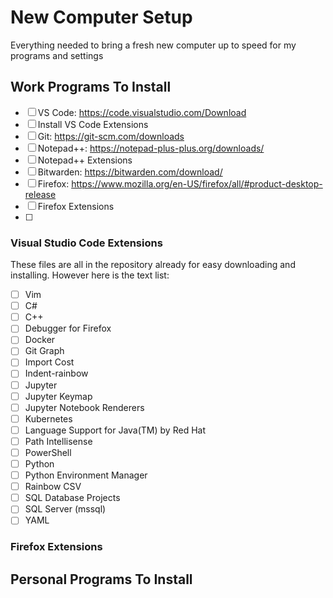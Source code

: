 # New Computer Setup
Everything needed to bring a fresh new computer up to speed for my programs and settings

## Work Programs To Install

- [ ] VS Code: https://code.visualstudio.com/Download
- [ ] Install VS Code Extensions
- [ ] Git: https://git-scm.com/downloads
- [ ] Notepad++: https://notepad-plus-plus.org/downloads/
- [ ] Notepad++ Extensions
- [ ] Bitwarden: https://bitwarden.com/download/
- [ ] Firefox: https://www.mozilla.org/en-US/firefox/all/#product-desktop-release
- [ ] Firefox Extensions
- [ ] 

### Visual Studio Code Extensions  
These files are all in the repository already for easy downloading and installing. However here is the text list:
- [ ] Vim
- [ ] C#
- [ ] C++
- [ ] Debugger for Firefox
- [ ] Docker
- [ ] Git Graph
- [ ] Import Cost
- [ ] Indent-rainbow
- [ ] Jupyter
- [ ] Jupyter Keymap
- [ ] Jupyter Notebook Renderers
- [ ] Kubernetes
- [ ] Language Support for Java(TM) by Red Hat
- [ ] Path Intellisense
- [ ] PowerShell
- [ ] Python
- [ ] Python Environment Manager
- [ ] Rainbow CSV
- [ ] SQL Database Projects
- [ ] SQL Server (mssql)
- [ ] YAML

### Firefox Extensions

## Personal Programs To Install
